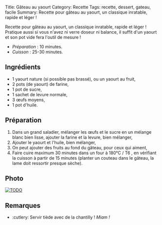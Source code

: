 Title: Gâteau au yaourt
Category: Recette
Tags: recette, dessert, gateau, facile
Summary: Recette pour gâteau au yaourt, un classique inratable, rapide et léger !

Recette pour gâteau au yaourt, un classique inratable, rapide et léger !
Pratique aussi si vous n'avez ni verre doseur ni balance, il suffit d'un yaourt et son pot vide fera l'outil de mesure !

- *Préparation* : 10 minutes.
- *Cuisson* : 25-30 minutes.

## Ingrédients
- 1 yaourt nature (si possible pas brassé), ou un yaourt au fruit,
- 2 pots (de yaourt) de farine,
- 1 pot de sucre,
- 1 sachet de levure normale,
- 3 œufs moyens,
- 1 pot d'huile.

## Préparation
1. Dans un grand saladier, mélanger les œufs et le sucre en un mélange blanc bien lisse, ajouter la farine et la levure, bien mélanger,
2. Ajouter le yaourt et l'huile, bien mélanger,
3. On peut ajouter des fruits au fond du gâteau, pour ceux qui aiment,
4. Faire cuire maximum 30 minutes dans un four à 180°C / T6 <i class="fa fa-thermometer-full" aria-hidden="true"></i>, en vérifiant la cuisson à partir de 15 minutes (planter un couteau dans le gâteau, la lame doit ressortir presque sèche).

## Photo
[![TODO]({static}images/blank.png)](#)

## Remarques
- :cutlery: Servir tiède avec de la chantilly ! *Miam !*
